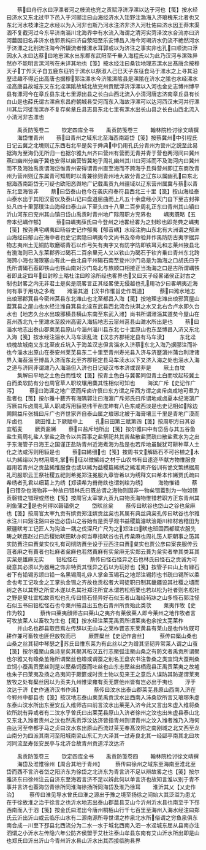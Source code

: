 <!-- { "loadSidebar": true } -->
　　蔡曰舟行水曰浮漯者河之枝流也兖之贡赋浮济浮漯以达于河也【笺】按水经曰济水又东北过甲下邑入于河郦注曰山海经济水入钜野注渤海入济琅槐东北者也又东北河水枝津注之水经以为入河非也斯乃河水注济非济入河杜佑曰济水因王莽末渠涸不复截河过今东平济南淄川北海界中有水流入海谓之清河实菏泽汶水合流亦曰济河葢因旧名非济水也郭景纯曰济自荥阳至乐安博昌入海今河竭济水仍流不絶然河水于济漯之北别流注海今所辍流者惟漯水耳郭或以为济注之事实非也孔曰顺流曰浮因水入水曰达蔡曰地志漯水出东郡东武阳至千乗入海程氏以为此乃汉河与漯殊异然亦不能明言漯河所在未详其地也【笺】按水经注曰桑钦地理志漯水出髙唐余按穆天子丁夘天子自五鹿东征钓于漯水以祭淑人己巳天子东征食马于漯水之上寻其沿歴迳趣不得近出高唐也据穆郭注漯水今济隂漯隂县是漯隂在济水之隂也水经漯水迳高唐县故城东又东北迳漯隂故城北故兖州贡赋浮济浮漯以入河也金史志博州博平县有漯河今在章丘县东北七里源出县之长白山西北流入小清河唐志济南章丘县有长白山是也薛氏谓古漯自东昌府朝城县受河而东入海故浮漯可以达河西汉末河并行漯川其后河徙而漯亦不复存矣章丘县志县东北七里有漯水出长山县之长白山西北流入小清河非古漯也

　　禹贡防笺卷二
　　钦定四库全书
　　禹贡防笺卷三
　　翰林院检讨徐文靖撰
　　海岱惟青州
　　蔡曰青州之域东北至海西南距岱【笺】按蔡冀州中引程氏日记云冀之北境则辽东西右北平是矣于舜典中仍用孔氏分青州为营州之説至此易据海为至海仍无所归一也据尔雅九州齐曰营州有营而无青并青于营也两河间曰冀州燕曰幽州分幽于冀也安得以幽营皆冀地乎周礼幽州其川曰河泲而不及海河内曰冀州而不及海独禹贡谓海岱惟青州安得谓青州直至海而不跨海乎且舜营州即辽东商改青州为营州则辽东属青可知周时以青兼徐则青州地大故分青之辽东以属幽孔曰东北据海西南距岱无可疑也欧阳忞舆地广记载禹贡九州疆域以辽东营州属冀与蔡以青东北至海皆非
　　蔡曰岱泰山也今在袭庆府奉符县西北三十里【笺】按山海经泰山泰水出于其阳汉官仪及泰山记曰盘道屈曲而上凡五十余盘经小天门自下至古封禅处凡四十里郭璞注山海经曰泰山从下至头四十八里二百步周礼正东曰青州其山镇曰沂山河东曰兖州其山镇曰岱山禹贡时青州地广际周职方兖界也
　　嵎夷既略【五帝本纪嵎作郁】
　　蔡曰嵎夷薛氏曰今登州之地畧经畧为之封畛也即尧典之嵎夷【笺】按尧典宅嵎夷曰旸谷史记作郁夷【郁音嵎】水经注朐山东北有大洲谓之郁洲山海经曰郁山在海中者也史记索隐曰嵎夷今文尚书及帝命验并作禺防防古夷字据异物志夷州土无铜防取磨砺青石以作弓矢有夷字又有防字防即铁耳元和志莱州掖县北有渤海则已入东莱郡界过碣石二百余里元人又以铁山为碣石于钦齐乗曰青州东北跨海跨小海也海限塞山有此一曲北自平州碣石南至登州沙门岛是为渤海之口胡氏曰于氏所谓碣石葢即铁山也铁山南对沙门岛北与旅顺口相接正当渤海之口是古所谓嵎铁者即此定四年曰封畛土略杜注曰畛涂所经也畧界也又曰天子经畧诸侯正封古之制也封畧之内无非君土是矣是既畧言正其经畧使无侵越也孔用功少曰畧嵎夷近海何有事于用功之多哉
　　潍淄其道【汉书作惟甾史作既道】
　　蔡曰潍水地志出琅琊郡箕县今密州莒县东北潍山也北至都昌入海【笺】按地理志潍出琅邪箕屋山葢箕县之屋山也水经注潍自箕县北迳东武县西北流合扶淇之水又北右合卢水即久台水也【地志久台水出琅邪横县横山东南至东武入潍】尚书所谓潍淄其道矣今屋山在莒州西北九十里潍水至胶州高密入海括地志云宻州莒县山潍水所出是也
　　蔡曰淄水地志出泰山郡莱芜县原山今淄州淄川县东北七十里原山也东至博昌入济又东北入海【笺】按水经注淄水入马车渎乱流【汉志齐郡钜定县有马车渎】
　　东北迳琅槐故城南又东北至皮丘坑入于海盖汉志但言淄水入济蔡东北入海乃据郦注而补也今淄水出原山在泰安州莱芜县东二十里至青州寿光县入济与济歴濵州蒲台利津诸界入海葢淄至博昌入济而东北至齐郡钜定县马车渎水以下又济入海之处也淄水入海之道与济同非谓潍乃入海淄但入济也日记疑汉书本济或误非是
　　厥土白坟
　　集解曰平地之土色白而性坟【笺】按青土色白与冀畧同但青土白而坟起较冀土白而柔软防有分也周官草人职坟壤用麋其性相似可知也
　　海滨广斥【史记作广泻】
　　蔡曰海涯之地广漠而斥卤许慎曰东方谓之斥西方谓之卤斥卤咸地可煮为盐者也【笺】按尔雅十薮齐有海隅郭注曰海濵广斥郑氏曰斥谓地咸卤夏本纪海濵广泻厥曰斥卤周礼草人职咸泻用貆易纬干凿度坤有八色东咸西淡是也史记相如除边闗闗益斥张揖曰斥广也齐世家齐自泰山属之琅琊北被于海膏壤三千里是青地广漠而斥卤也
　　厥田惟上下厥赋中上
　　孔曰田第三赋第四【笺】按周职方曰其谷宜稻麦
　　厥贡盐絺
　　蔡曰盐斥地所出【笺】按尔雅曰中有岱岳与其五谷鱼盐生焉周礼盐人掌盐之政令以共百事之盐祭祀共其苦盐散盐贾疏曰散盐煮水为之出于东海管子曰海王之国谨正盐防青州近海煮海为盐是也若斥地虽醎犹可耕种草人土化之法咸泻则用貆是也
　　蔡曰絺细也【笺】按周书文解砾石不可谷植之木以为絺绤以为材用周礼掌有征以徴絺绤之材于山农书有曰逺迩毕献方物惟服食器用若青州之贡盐絺惟服食也或以絺为益稷篇絺绣之絺淮南齐俗训有诡文繁绣据周礼司服职云王祭社稷五祀则希冕郑注冕服九章皆希以为绣释文曰希本作絺贾氏疏曰希绣者孔君以细葛上为绣【郑读希为黹黹紩也谓刺绘为绣】
　　海物惟错
　　蔡曰错杂也海物非一种故曰错林氏曰既总谓之海物则固非一物矣错葢别为一物如锡贡磬错之错理或然也【笺】按周官太宰掌九贡九曰物贡海物惟错若职方正东青州其利鱼蒲之是也何得以磬错例之
　　岱畎丝枲
　　蔡传曰畎谷也岱山之谷也枲麻也【笺】按周官太宰九贡有嫔贡郑注嫔贡丝枲也其属有典丝典枲孔传曰畎谷也尔雅水注川曰谿注谿曰谷岂必岱山之谷始有是贡乎观书益稷篇濬畎浍距川梓材若稽田为厥疆畎考工记匠人为沟洫一耦之伐深尺广尺为之郑注曰畎也班固西都赋农服先畴之畎亩赵过曰后稷始畎田畎亦何当専指畎谷也孔传枲麻也周礼笾人职朝事之笾其实防蕡注曰蕡枲实仪礼有司彻防蕡坐设于豆西注曰蕡枲实也贾公彦曰案丧服传云菹者麻之有蕡者也牡麻者枲麻也若然蕡麻有实枲麻无实郑云蕡为枲实者举其类耳其实枲是雄麻无实
　　铅松怪石
　　蔡传曰怪石怪异之石也林氏曰怪石之贡诚为可疑意其必须以为器用之饰非特贡其怪异之石以为玩好也【笺】按管子曰山上有緑石者下有铅锡苏颂曰铅一名黑锡周礼丱人掌金玉锡石之地郑注锡鈏也书疏曰锡所以柔金也考工记攻金之工掌执金锡之齐故也贡松者大司徒职曰制其畿疆设其社稷之壝而树之各以其野之所宜木遂以名其社郑注所宜木谓若松栢栗也若以松为社者则名松社之野是夏社宜松故贡松也孔传曰怪石怪异好石似玉者山海经茍牀之山多怪石郭注怪石似玉书曰铅松怪石也今莱州掖县出五色石青州所贡殆此类欤
　　莱夷作牧【史作为牧】
　　蔡传曰莱夷顔师古曰莱山之夷齐有莱侯莱人即今莱州之地作牧者言可牧放莱人以畜牧为生也【笺】按水经注莱芜禹贡所谓莱夷也余按太芜莱柞
　　并山名也郡县取目焉左传辞以无山与之莱柞晋志东莱黄县有莱山是也作牧既可耕作兼可畜牧也匪但放牧而已
　　厥篚檿丝【史记作酓丝】
　　蔡传曰檿山桑也山桑之丝其韧中琴瑟之苏氏曰惟东莱为有此丝以之为缯其坚韧异常莱人谓之山茧【笺】按尔雅檿山桑诗皇矣其檿其柘汉五行志檿弧注檿山桑之有防文者禹贡所谓檿也尔雅又有蟓桑茧殆所谓檿丝也蟓或谓蚕之别名王盘农书注鲁桑之类宜饲大蚕荆桑宜饲小蚕禹贡檿丝则是以檿桑饲蚕而吐丝也山东志檿丝出栖霞县正禹贡莱夷之故墟也朱子曰莱夷及扬之岛夷间于厥篚或时贡土物以见来王之意后人误防其防遂谓莱夷放牧之处有檿丝因以为贡夫九州惟梁雍有贡无篚他州皆有岂必出于夷也
　　浮于汶达于济【史作通济汉书作泲】
　　蔡传曰汶水出泰山郡莱芜县原山西南入济在今郓州中都县也【笺】按汉地志泰山莱芜禹贡汶水出西南入泲桑钦所言又琅琊朱虚东泰山汶水所出东至安丘入维师古曰前言汶水出莱芜入济今此又言出朱虚入维将桑钦所説有异或者有二汶水乎曽氏曰出莱芜县原山入济者徐州之汶也出朱虚县泰山北又东北入潍者责州之汶也然禹贡浮汶达济皆指青州则谓青州之汶入潍者潍乃入海何由达河至帝都乎马之贞曰汶水东出原山西流过莱芜奉髙汶阳之南刚城之北又西至龙山南分为四派其南河至阳城南梁山东汇为大泽其一过寿良北其一经郈亭南其北曰坎河同流至寿张安民亭与北济合故青州贡道浮汶达济

　　禹贡防笺卷三
　　钦定四库全书
　　禹贡防笺卷四
　　翰林院检讨徐文靖撰
　　海岱及淮惟徐州【周合其地于青州】
　　蔡传曰徐州之域东至海南至淮北至岱而西不言济者岱之阳济东为徐岱之北济东为青言济不足以辨故畧之也【笺】按尔雅济东曰徐州注云自济东至海若言济不足以辨此何以单言济也故知言淮以别于青不事并言济也葢海岱青徐所同淮海徐扬所同海岱及淮乃徐耳
　　淮沂其乂【乂史作治】
　　蔡传曰淮见导水曾氏曰淮之源出于豫之境至扬徐之间始大其泛滥为患尤在于徐故淮之治于徐言之也沂水地志出泰山郡葢县艾山今沂州沂水县也南至于下邳西南而入于泗【笺】按金氏曰淮出今唐州桐栢山行千七百里至海州入海水经注曰郑氏云沂出沂山或云临乐山水有二源南源所导世谓之柞泉北水所俗谓之穷鱼泉俱东南合成一川至下邳县北西流分为二水一水于城北西南入泗一水迳城东屈从县南亦注泗谓之小沂水左传隐六年公防齐侯盟于艾杜注泰山牟县东南有艾山沂水所出即是山也郑氏曰沂出沂山今青州沂水县山沂水出其西接临朐县界
